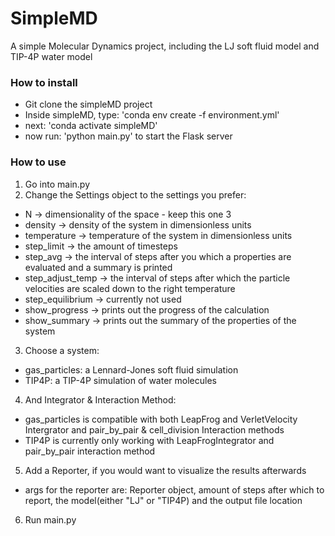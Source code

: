 # SimpleMD
A simple Molecular Dynamics project, including the LJ soft fluid model and TIP-4P water model

### How to install
- Git clone the simpleMD project
- Inside simpleMD, type: 'conda env create -f environment.yml'
- next: 'conda activate simpleMD'
- now run: 'python main.py' to start the Flask server

### How to use
1. Go into main.py
2. Change the Settings object to the settings you prefer:
  - N -> dimensionality of the space - keep this one 3
  - density -> density of the system in dimensionless units
  - temperature -> temperature of the system in dimensionless units
  - step_limit -> the amount of timesteps
  - step_avg -> the interval of steps after you which a properties are evaluated and a summary is printed
  - step_adjust_temp -> the interval of steps after which the particle velocities are scaled down to the right temperature
  - step_equilibrium -> currently not used
  - show_progress -> prints out the progress of the calculation
  - show_summary -> prints out the summary of the properties of the system
3. Choose a system:
  - gas_particles: a Lennard-Jones soft fluid simulation 
  - TIP4P: a TIP-4P simulation of water molecules
4. And Integrator & Interaction Method:
  - gas_particles is compatible with both LeapFrog and VerletVelocity Intergrator and pair_by_pair & cell_division Interaction methods
  - TIP4P is currently only working with LeapFrogIntegrator and pair_by_pair interaction method
5. Add a Reporter, if you would want to visualize the results afterwards
  - args for the reporter are: Reporter object, amount of steps after which to report, the model(either "LJ" or "TIP4P) and the output file location
6. Run main.py
